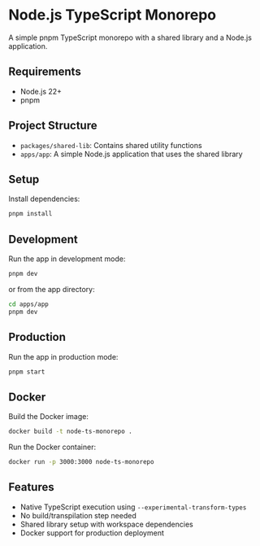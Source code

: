 # Node.js TypeScript Monorepo

A simple pnpm TypeScript monorepo with a shared library and a Node.js application.

## Requirements

- Node.js 22+
- pnpm

## Project Structure

- `packages/shared-lib`: Contains shared utility functions
- `apps/app`: A simple Node.js application that uses the shared library

## Setup

Install dependencies:

```bash
pnpm install
```

## Development

Run the app in development mode:

```bash
pnpm dev
```

or from the app directory:

```bash
cd apps/app
pnpm dev
```

## Production

Run the app in production mode:

```bash
pnpm start
```

## Docker

Build the Docker image:

```bash
docker build -t node-ts-monorepo .
```

Run the Docker container:

```bash
docker run -p 3000:3000 node-ts-monorepo
```

## Features

- Native TypeScript execution using `--experimental-transform-types`
- No build/transpilation step needed
- Shared library setup with workspace dependencies
- Docker support for production deployment
